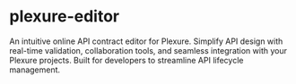 # plexure-editor
An intuitive online API contract editor for Plexure. Simplify API design with real-time validation, collaboration tools, and seamless integration with your Plexure projects. Built for developers to streamline API lifecycle management.
